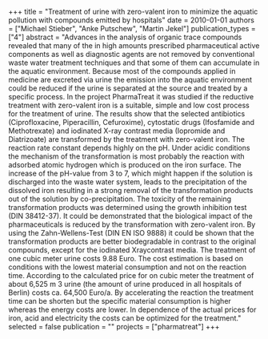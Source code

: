 +++
title = "Treatment of urine with zero-valent iron to minimize the aquatic pollution with compounds emitted by hospitals"
date = 2010-01-01
authors = ["Michael Stieber", "Anke Putschew", "Martin Jekel"]
publication_types = ["4"]
abstract = "Advances in the analysis of organic trace compounds revealed that many of the in high amounts prescribed pharmaceutical active components as well as diagnostic agents are not removed by conventional waste water treatment techniques and that some of them can accumulate in the aquatic environment. Because most of the compounds applied in medicine are excreted via urine the emission into the aquatic environment could be reduced if the urine is separated at the source and treated by a specific process. In the project PharmaTreat it was studied if the reductive treatment with zero-valent iron is a suitable, simple and low cost process for the treatment of urine. The results show that the selected antibiotics (Ciprofloxacine, Piperacillin, Cefuroxime), cytostatic drugs (Ifosfamide and Methotrexate) and iodinated X-ray contrast media (Iopromide and Diatrizoate) are transformed by the treatment with zero-valent iron. The reaction rate constant depends highly on the pH. Under acidic conditions the mechanism of the transformation is most probably the reaction with adsorbed atomic hydrogen which is produced on the iron surface. The increase of the pH-value from 3 to 7, which might happen if the solution is discharged into the waste water system, leads to the precipitation of the dissolved iron resulting in a strong removal of the transformation products out of the solution by co-precipitation. The toxicity of the remaining transformation products was determined using the growth inhibition test (DIN 38412-37). It could be demonstrated that the biological impact of the pharmaceuticals is reduced by the transformation with zero-valent iron. By using the Zahn-Wellens-Test (DIN EN ISO 9888) it could be shown that the transformation products are better biodegradable in contrast to the original compounds, except for the iodinated Xraycontrast media.  The treatment of one cubic meter urine costs 9.88 Euro. The cost estimation is based on conditions with the lowest material consumption and not on the reaction time. According to the calculated price for on cubic meter the treatment of about 6,525 m 3  urine (the amount of urine produced in all hospitals of Berlin) costs ca. 64,500 Euro/a. By accelerating the reaction the treatment time can be shorten but the specific material consumption is higher whereas the energy costs are lower. In dependence of the actual prices for iron, acid and electricity the costs can be optimized for the treatment."
selected = false
publication = ""
projects = ["pharmatreat"]
+++

